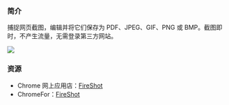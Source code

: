 ### 简介

捕捉网页截图，编辑并将它们保存为 PDF、JPEG、GIF、PNG 或 BMP。截图即时，不产生流量，无需登录第三方网站。

![](https://lh3.googleusercontent.com/3RG7o2Wk4lZK22iBUp-QSs4TEfC1vqL3y5AtGycvMwIQgSQvu7bqwZ13ATQt8R-v9U09bF3xzw=s640-h400-e365-rw)

### 资源

* Chrome 网上应用店：[FireShot](https://chrome.google.com/webstore/detail/take-webpage-screenshots/mcbpblocgmgfnpjjppndjkmgjaogfceg)
* ChromeFor：[FireShot](https://www.chromefor.com/?s=FireShot)
